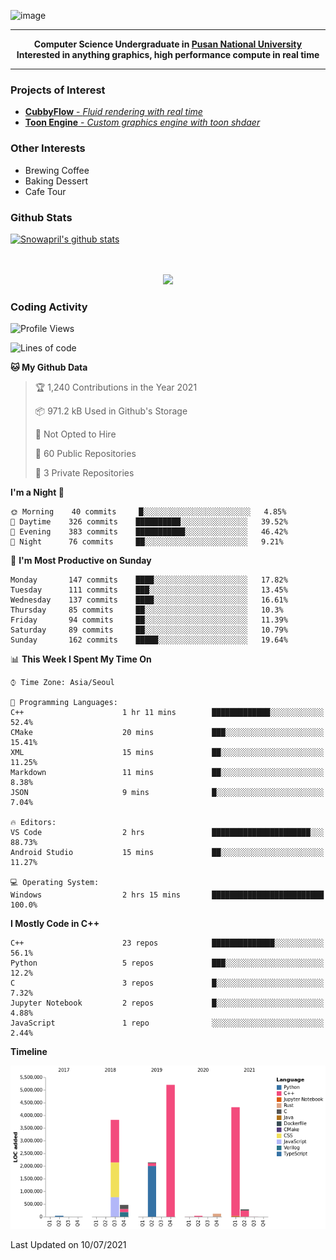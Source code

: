 ![image](https://user-images.githubusercontent.com/24654975/122706556-2ce28400-d293-11eb-86ee-22b9ba640f2b.png)


---

<p align="center">
  <strong>
    Computer Science Undergraduate in <a href="https://pusan.ac.kr/">Pusan National University</a>
    <br>
    Interested in anything graphics, high performance compute in real time
  </strong>
</p>

---

### Projects of Interest

* [**CubbyFlow** - *Fluid rendering with real time*](https://github.com/utilforever/CubbyFlow)
* [**Toon Engine** - *Custom graphics engine with toon shdaer*](https://github.com/Snowapril/ToonEngine)

### Other Interests

* Brewing Coffee
* Baking Dessert 
* Cafe Tour

### Github Stats
 
[![Snowapril's github stats](https://github-readme-stats.vercel.app/api?username=Snowapril&hide_title=true&hide_border=true&show_icons=true&include_all_commits=true&count_private=true)](https://github.com/Snowapril)

<p align="center">
    <br><br>
    <a href="https://snowapril.github.io"><img src="https://img.shields.io/badge/website-snowapril.github.io-red?style=for-the-badge"></a>
</p>

### Coding Activity

<!--START_SECTION:waka-->
![Profile Views](http://img.shields.io/badge/Profile%20Views-74-blue)

![Lines of code](https://img.shields.io/badge/From%20Hello%20World%20I%27ve%20Written-16.4%20million%20lines%20of%20code-blue)

**🐱 My Github Data** 

> 🏆 1,240 Contributions in the Year 2021
 > 
> 📦 971.2 kB Used in Github's Storage 
 > 
> 🚫 Not Opted to Hire
 > 
> 📜 60 Public Repositories 
 > 
> 🔑 3 Private Repositories  
 > 
**I'm a Night 🦉** 

```text
🌞 Morning    40 commits     █░░░░░░░░░░░░░░░░░░░░░░░░   4.85% 
🌆 Daytime    326 commits    ██████████░░░░░░░░░░░░░░░   39.52% 
🌃 Evening    383 commits    ███████████░░░░░░░░░░░░░░   46.42% 
🌙 Night      76 commits     ██░░░░░░░░░░░░░░░░░░░░░░░   9.21%

```
📅 **I'm Most Productive on Sunday** 

```text
Monday       147 commits    ████░░░░░░░░░░░░░░░░░░░░░   17.82% 
Tuesday      111 commits    ███░░░░░░░░░░░░░░░░░░░░░░   13.45% 
Wednesday    137 commits    ████░░░░░░░░░░░░░░░░░░░░░   16.61% 
Thursday     85 commits     ██░░░░░░░░░░░░░░░░░░░░░░░   10.3% 
Friday       94 commits     ██░░░░░░░░░░░░░░░░░░░░░░░   11.39% 
Saturday     89 commits     ██░░░░░░░░░░░░░░░░░░░░░░░   10.79% 
Sunday       162 commits    █████░░░░░░░░░░░░░░░░░░░░   19.64%

```


📊 **This Week I Spent My Time On** 

```text
⌚︎ Time Zone: Asia/Seoul

💬 Programming Languages: 
C++                      1 hr 11 mins        █████████████░░░░░░░░░░░░   52.4% 
CMake                    20 mins             ███░░░░░░░░░░░░░░░░░░░░░░   15.41% 
XML                      15 mins             ██░░░░░░░░░░░░░░░░░░░░░░░   11.25% 
Markdown                 11 mins             ██░░░░░░░░░░░░░░░░░░░░░░░   8.38% 
JSON                     9 mins              █░░░░░░░░░░░░░░░░░░░░░░░░   7.04%

🔥 Editors: 
VS Code                  2 hrs               ██████████████████████░░░   88.73% 
Android Studio           15 mins             ██░░░░░░░░░░░░░░░░░░░░░░░   11.27%

💻 Operating System: 
Windows                  2 hrs 15 mins       █████████████████████████   100.0%

```

**I Mostly Code in C++** 

```text
C++                      23 repos            ██████████████░░░░░░░░░░░   56.1% 
Python                   5 repos             ███░░░░░░░░░░░░░░░░░░░░░░   12.2% 
C                        3 repos             █░░░░░░░░░░░░░░░░░░░░░░░░   7.32% 
Jupyter Notebook         2 repos             █░░░░░░░░░░░░░░░░░░░░░░░░   4.88% 
JavaScript               1 repo              ░░░░░░░░░░░░░░░░░░░░░░░░░   2.44%

```


**Timeline**

![Chart not found](https://raw.githubusercontent.com/Snowapril/Snowapril/main/charts/bar_graph.png) 


 Last Updated on 10/07/2021
<!--END_SECTION:waka-->
